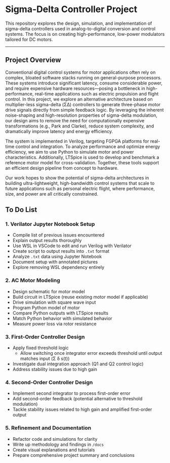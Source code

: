 # Sigma-Delta Controller Project

This repository explores the design, simulation, and implementation of sigma-delta controllers used in analog-to-digital conversion and control systems. The focus is on creating high-performance, low-power modulators tailored for DC motors.

---

## Project Overview

Conventional digital control systems for motor applications often rely on complex, bloated software stacks running on general-purpose processors. These systems introduce significant latency, consume considerable power, and require expensive hardware resources—posing a bottleneck in high-performance, real-time applications such as electric propulsion and flight control. In this project, we explore an alternative architecture based on multiplier-less sigma-delta (ΣΔ) controllers to generate three-phase motor drive signals directly from simple feedback logic. By leveraging the inherent noise-shaping and high-resolution properties of sigma-delta modulation, our design aims to remove the need for computationally expensive transformations (e.g., Park and Clarke), reduce system complexity, and dramatically improve latency and energy efficiency. 

The system is implemented in Verilog, targeting FGPGA platforms for real-time control and integration. To analyze performance and optimize energy efficiency, we aim to use Python to simulate motor and power characteristics. Additionally, LTSpice is used to develop and benchmark a reference motor model for cross-validation. Together, these tools support an efficient design pipeline from concept to hardware.

Our work hopes to show the potential of sigma-delta architectures in building ultra-lightweight, high-bandwidth control systems that scale to future applications such as personal electric flight, where performance, size, and power are all critically constrained.


## To Do List

### 1. Verilator Jupyter Notebook Setup
- Compile list of previous issues encountered  
- Explain output results thoroughly  
- Use WSL in VSCode to edit and run Verilog with Verilator  
- Create script to output results into `.txt` format  
- Analyze `.txt` data using Jupyter Notebook  
- Document setup with annotated pictures  
- Explore removing WSL dependency entirely

### 2. AC Motor Modeling
- Design schematic for motor model  
- Build circuit in LTSpice (reuse existing motor model if applicable)  
- Drive simulation with square wave input  
- Program Python model of motor  
- Compare Python outputs with LTSpice results  
- Match Python behavior with simulated behavior  
- Measure power loss via rotor resistance

### 3. First-Order Controller Design
- Apply fixed threshold logic  
  - Allow switching once integrator error exceeds threshold until output matches input (Σ δ s(t))  
- Investigate dual integration approach (Q1 and Q2 control logic)  
- Address stability issues due to high gain

### 4. Second-Order Controller Design
- Implement second integrator to process first-order error  
- Add second-order feedback (potential alternative to threshold modulation)  
- Tackle stability issues related to high gain and amplified first-order output

### 5. Refinement and Documentation
- Refactor code and simulations for clarity  
- Write up methodology and findings in `/docs`  
- Create visual explanations and tutorials  
- Prepare comprehensive project summary and conclusions


